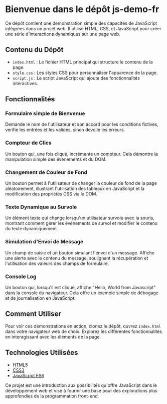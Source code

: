 # Bienvenue dans le dépôt js-demo-fr

Ce dépôt contient une démonstration simple des capacités de JavaScript intégrées dans un projet web. Il utilise HTML, CSS, et JavaScript pour créer une série d'interactions dynamiques sur une page web.

## Contenu du Dépôt

- `index.html` : Le fichier HTML principal qui structure le contenu de la page.
- `style.css` : Les styles CSS pour personnaliser l'apparence de la page.
- `script.js` : Le script JavaScript qui ajoute des fonctionnalités interactives.

## Fonctionnalités

### Formulaire simple de Bienvenue

Demande le nom de l'utilisateur et son accord pour les conditions fictives, verifie les entrées et les valides, sinon devoile les erreurs.

### Compteur de Clics

Un bouton qui, une fois cliqué, incrémente un compteur. Cela démontre la manipulation simple des événements et du DOM.

### Changement de Couleur de Fond

Un bouton permet à l'utilisateur de changer la couleur de fond de la page aléatoirement, illustrant l'utilisation des tableaux en JavaScript et la modification des propriétés CSS via le DOM.

### Texte Dynamique au Survole

Un élément texte qui change lorsqu'un utilisateur survole avec la souris, montrant comment gérer les événements de survol et modifier le contenu du texte dynamiquement.

### Simulation d'Envoi de Message

Un champ de saisie et un bouton simulant l'envoi d'un message. Affiche une alerte avec le contenu du message, soulignant la récupération et l'utilisation des valeurs des champs de formulaire.

### Console Log

Un bouton qui, lorsqu'il est cliqué, affiche "Hello, World from Javascript" dans la console du navigateur. Cela offre un exemple simple de débogage et de journalisation en JavaScript.

## Comment Utiliser

Pour voir ces démonstrations en action, clonez le dépôt, ouvrez `index.html` dans votre navigateur web de choix. Explorez les différentes fonctionnalités en interagissant avec les éléments de la page.

## Technologies Utilisées

- [HTML5](https://developer.mozilla.org/fr/docs/Web/HTML)
- [CSS3](https://developer.mozilla.org/fr/docs/Web/CSS/Reference)
- [JavaScript ES6](https://developer.mozilla.org/en-US/docs/Web/JavaScript)

Ce projet est une introduction aux possibilités qu'offre JavaScript dans le développement web et vise à fournir une base pour des explorations plus approfondies de la programmation front-end.
